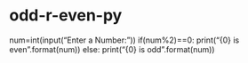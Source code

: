 # odd-r-even-py
num=int(input(“Enter a Number:”))
if(num%2)==0:
print(“{0} is even”.format(num))
else:
print(“{0} is odd”.format(num))
